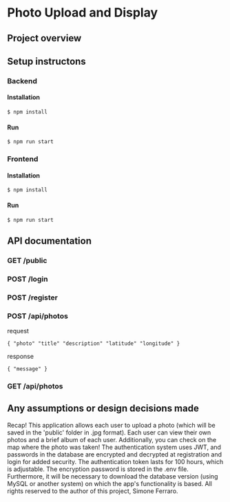 # Photo Upload and Display

## Project overview


## Setup instructons

### Backend

#### Installation

```
$ npm install
```

#### Run

```
$ npm run start
```

### Frontend

#### Installation

```
$ npm install
```

#### Run

```
$ npm run start
```


## API documentation

### GET /public

### POST /login

### POST /register

### POST /api/photos

request
```
{ "photo" "title" "description" "latitude" "longitude" }
```

response
```
{ "message" }
```

### GET /api/photos


## Any assumptions or design decisions made


Recap! This application allows each user to upload a photo (which will be saved in the 'public' folder in .jpg format). Each user can view their own photos and a brief album of each user. Additionally, you can check on the map where the photo was taken! The authentication system uses JWT, and passwords in the database are encrypted and decrypted at registration and login for added security. The authentication token lasts for 100 hours, which is adjustable. The encryption password is stored in the .env file. Furthermore, it will be necessary to download the database version (using MySQL or another system) on which the app's functionality is based. All rights reserved to the author of this project, Simone Ferraro.

